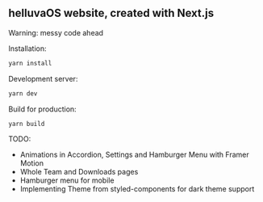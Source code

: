 ## helluvaOS website, created with Next.js

Warning: messy code ahead

Installation:

```bash
yarn install
```

Development server:

```bash
yarn dev
```

Build for production:

```bash
yarn build
```

TODO:

* Animations in Accordion, Settings and Hamburger Menu with Framer Motion
* Whole Team and Downloads pages
* Hamburger menu for mobile
* Implementing Theme from styled-components for dark theme support